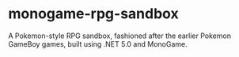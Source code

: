 # monogame-rpg-sandbox
A Pokemon-style RPG sandbox, fashioned after the earlier Pokemon GameBoy games, built using .NET 5.0 and MonoGame.
